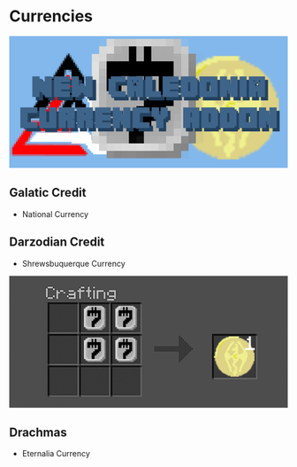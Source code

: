 # Currencies

![Background](../background.png)

## Galatic Credit
- National Currency

## Darzodian Credit
- Shrewsbuquerque Currency

![darchma_credit_recipe.gif](images/darchma_credit_recipe.gif)

## Drachmas 
- Eternalia Currency

